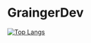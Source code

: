 # GraingerDev

[![Top Langs](https://github-readme-stats.vercel.app/api/top-langs/?username=MrCoku)](https://github.com/remixor/github-readme-stats)
